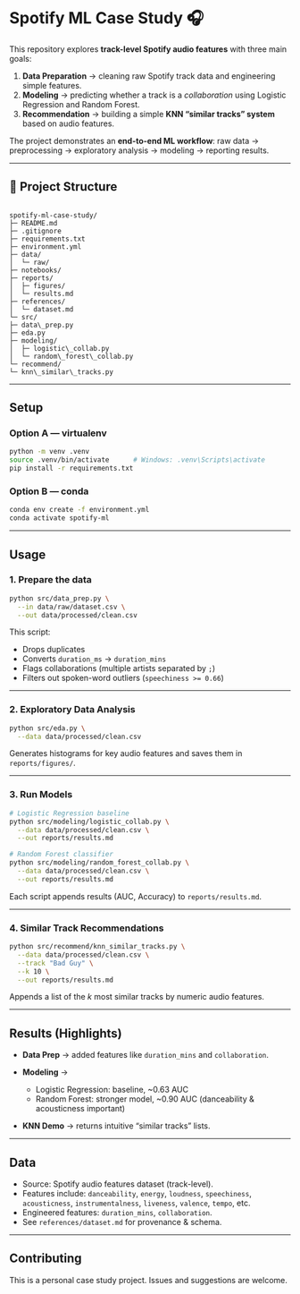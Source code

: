 
# Spotify ML Case Study 🎧

This repository explores **track-level Spotify audio features** with three main goals:

1. **Data Preparation** → cleaning raw Spotify track data and engineering simple features.  
2. **Modeling** → predicting whether a track is a *collaboration* using Logistic Regression and Random Forest.  
3. **Recommendation** → building a simple **KNN “similar tracks” system** based on audio features.  

The project demonstrates an **end-to-end ML workflow**: raw data → preprocessing → exploratory analysis → modeling → reporting results.

---

## 📂 Project Structure
```

spotify-ml-case-study/
├─ README.md
├─ .gitignore
├─ requirements.txt
├─ environment.yml
├─ data/
│  └─ raw/              
├─ notebooks/           
├─ reports/
│  ├─ figures/         
│  └─ results.md        
├─ references/
│  └─ dataset.md      
└─ src/
├─ data\_prep.py            
├─ eda.py                    
├─ modeling/
│  ├─ logistic\_collab.py    
│  └─ random\_forest\_collab.py
└─ recommend/
└─ knn\_similar\_tracks.py  

````

---

##  Setup

### Option A — virtualenv
```bash
python -m venv .venv
source .venv/bin/activate      # Windows: .venv\Scripts\activate
pip install -r requirements.txt
````

### Option B — conda

```bash
conda env create -f environment.yml
conda activate spotify-ml
```

---

##  Usage

### 1. Prepare the data

```bash
python src/data_prep.py \
  --in data/raw/dataset.csv \
  --out data/processed/clean.csv
```

This script:

* Drops duplicates
* Converts `duration_ms` → `duration_mins`
* Flags collaborations (multiple artists separated by `;`)
* Filters out spoken-word outliers (`speechiness >= 0.66`)

---

### 2. Exploratory Data Analysis

```bash
python src/eda.py \
  --data data/processed/clean.csv
```

Generates histograms for key audio features and saves them in `reports/figures/`.

---

### 3. Run Models

```bash
# Logistic Regression baseline
python src/modeling/logistic_collab.py \
  --data data/processed/clean.csv \
  --out reports/results.md

# Random Forest classifier
python src/modeling/random_forest_collab.py \
  --data data/processed/clean.csv \
  --out reports/results.md
```

Each script appends results (AUC, Accuracy) to `reports/results.md`.

---

### 4. Similar Track Recommendations

```bash
python src/recommend/knn_similar_tracks.py \
  --data data/processed/clean.csv \
  --track "Bad Guy" \
  --k 10 \
  --out reports/results.md
```

Appends a list of the *k* most similar tracks by numeric audio features.

---

##  Results (Highlights)

* **Data Prep** → added features like `duration_mins` and `collaboration`.
* **Modeling** →

  * Logistic Regression: baseline, \~0.63 AUC
  * Random Forest: stronger model, \~0.90 AUC (danceability & acousticness important)
* **KNN Demo** → returns intuitive “similar tracks” lists.

---

##  Data

* Source: Spotify audio features dataset (track-level).
* Features include: `danceability`, `energy`, `loudness`, `speechiness`, `acousticness`, `instrumentalness`, `liveness`, `valence`, `tempo`, etc.
* Engineered features: `duration_mins`, `collaboration`.
* See `references/dataset.md` for provenance & schema.

---

##  Contributing

This is a personal case study project. Issues and suggestions are welcome.

